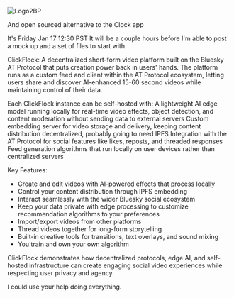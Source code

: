 ![Logo2BP](https://github.com/user-attachments/assets/6ad69f80-624c-45db-9e51-9850f675fef8)



And open sourced alternative to the Clock app

It's Friday Jan 17 12:30 PST
It will be a couple hours before I'm able to post a mock up and a set of files to start with.

ClickFlock: A decentralized short-form video platform built on the Bluesky AT Protocol that puts creation power back in users' hands.
The platform runs as a custom feed and client within the AT Protocol ecosystem, letting users share and discover AI-enhanced 15-60 second videos while maintaining control of their data. 

Each ClickFlock instance can be self-hosted with:
A lightweight AI edge model running locally for real-time video effects, object detection, and content moderation without sending data to external servers
Custom embedding server for video storage and delivery, keeping content distribution decentralized, probably going to need IPFS
Integration with the AT Protocol for social features like likes, reposts, and threaded responses
Feed generation algorithms that run locally on user devices rather than centralized servers

Key Features:

- Create and edit videos with AI-powered effects that process locally
- Control your content distribution through IPFS embedding
- Interact seamlessly with the wider Bluesky social ecosystem
- Keep your data private with edge processing to customize recommendation algorithms to your preferences
- Import/export videos from other platforms
- Thread videos together for long-form storytelling
- Built-in creative tools for transitions, text overlays, and sound mixing
- You train and own your own algorithm

ClickFlock demonstrates how decentralized protocols, edge AI, and self-hosted infrastructure can create engaging social video experiences while respecting user privacy and agency.

I could use your help doing everything.
